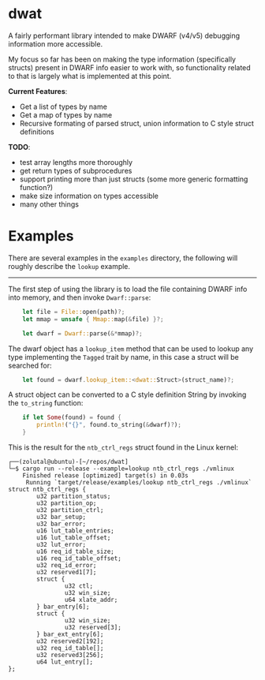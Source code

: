 # dwat

A fairly performant library intended to make DWARF (v4/v5) debugging information more accessible.

My focus so far has been on making the type information (specifically structs) present in DWARF info easier to work with, so functionality related to that is largely what is implemented at this point.

**Current Features**:
- Get a list of types by name
- Get a map of types by name
- Recursive formating of parsed struct, union information to C style struct definitions

**TODO**:
- test array lengths more thoroughly
- get return types of subprocedures
- support printing more than just structs (some more generic formatting function?)
- make size information on types accessible
- many other things


# Examples

There are several examples in the `examples` directory, the following will roughly describe the `lookup` example.

---


The first step of using the library is to load the file containing DWARF info into memory, and then invoke `Dwarf::parse`:

```rust
    let file = File::open(path)?;
    let mmap = unsafe { Mmap::map(&file) }?;

    let dwarf = Dwarf::parse(&*mmap)?;
```

The dwarf object has a `lookup_item` method that can be used to lookup any type implementing the `Tagged` trait by name, in this case a struct will be searched for:

```rust
    let found = dwarf.lookup_item::<dwat::Struct>(struct_name)?;
```

A struct object can be converted to a C style definition String by invoking the `to_string` function:

```rust
    if let Some(found) = found {
        println!("{}", found.to_string(&dwarf)?);
    }
```

This is the result for the `ntb_ctrl_regs` struct found in the Linux kernel:

```
┌──(zolutal@ubuntu)-[~/repos/dwat]
└─$ cargo run --release --example=lookup ntb_ctrl_regs ./vmlinux
    Finished release [optimized] target(s) in 0.03s
     Running `target/release/examples/lookup ntb_ctrl_regs ./vmlinux`
struct ntb_ctrl_regs {
        u32 partition_status;
        u32 partition_op;
        u32 partition_ctrl;
        u32 bar_setup;
        u32 bar_error;
        u16 lut_table_entries;
        u16 lut_table_offset;
        u32 lut_error;
        u16 req_id_table_size;
        u16 req_id_table_offset;
        u32 req_id_error;
        u32 reserved1[7];
        struct {
                u32 ctl;
                u32 win_size;
                u64 xlate_addr;
        } bar_entry[6];
        struct {
                u32 win_size;
                u32 reserved[3];
        } bar_ext_entry[6];
        u32 reserved2[192];
        u32 req_id_table[];
        u32 reserved3[256];
        u64 lut_entry[];
};
```
